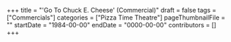 +++
title = "'Go To Chuck E. Cheese' (Commercial)"
draft = false
tags = ["Commercials"]
categories = ["Pizza Time Theatre"]
pageThumbnailFile = ""
startDate = "1984-00-00"
endDate = "0000-00-00"
contributors = []
+++

